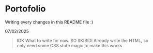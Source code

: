 # Portofolio
Writing every changes in this README file :)

07/02/2025
>IDK What to write for now. SO SKIBIDI
>Already write the HTML, so only need some CSS stufe magic to make this works
